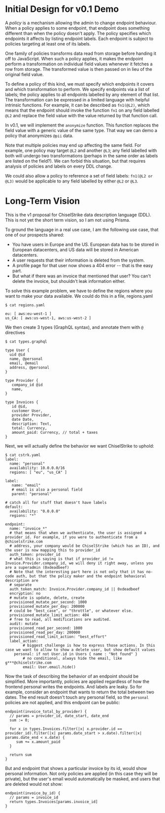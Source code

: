 # Initial Design for v0.1 Demo

A _policy_ is a mechanism allowing the admin to change endpoint
behaviour.  When a policy applies to some endpoint, that endpoint does
something different than when the policy doesn't apply.  The policy
specifies which endpoints it affects by listing endpoint labels.  Each
endpoint is subject to policies targeting at least one of its labels.

One family of policies transforms data read from storage before
handing it off to JavaScript.  When such a policy applies, it makes
the endpoint perform a transformation on individual field values
whenever it fetches a row from storage.  The transformed value is then
passed on in lieu of the original field value.

To define a policy of this kind, we must specify which endpoints it
covers and which transformation to perform.  We specify endpoints via
a list of labels; the policy applies to all endpoints labelled by any
element of that list.  The transformation can be expressed in a
limited language with helpful intrinsic functions.  For example, it
can be described as `fn1(@L2)`, which means that the endpoint should
invoke the function `fn1` on any field labelled `@L2` and replace the
field value with the value returned by that function call.

In v0.1, we will implement the `anonymize` function.  This function
replaces the field value with a generic value of the same type.  That
way we can demo a policy that anonymizes `@pii` data.

Note that multiple policies may end up affecting the same field.  For
example, one policy may target `@L2` and another `@L3`; any field
labelled with both will undergo two transformations (perhaps in the
same order as labels are listed on the field?).  We can forbid this
situation, but that requires analysis of policies and labels on every
DDL change.

We could also allow a policy to reference a set of field labels:
`fn1(@L2 or @L3)` would be applicable to any field labelled by either
`@L2` or `@L3`.

# Long-Term Vision

This is the v1 proposal for ChiselStrike data description language (DDL).
This is not yet the short term vision, so I am not using Prisma.

To ground the language in a real use case, I am the following use case, that
one of our prospects shared:

* You have users in Europe and the US. European data has to be stored in European
  datacenters, and US data will be stored in American datacenters.
* A user requests that their information is deleted from the system.
* A profile page for that user now shows a 404 error -- that is the easy part.
* But what if there was an invoice that mentioned that user? You can't delete the
  invoice, but shouldn't leak information either.


To solve this example problem, we have to define the regions where you want to make
your data available. We could do this in a file, regions.yaml

```
$ cat regions.yaml

eu: [ aws:eu-west-1 ]
us_CA: [ aws:us-west-1, aws:us-west-2 ]
```

We then create 3 types (GraphQL syntax), and annotate them with `@` directives

```
$ cat types.graphql

type User {
  uid @id
  name, @personal
  email, @email
  address, @personal
}

type Provider {
   company_id @id
   name,
}

type Invoices {
   id @id,
   customer User,
   provider Provider,
   date Date,
   description: Text,
   total: Currency,
   amount_paid: Currency, // total + taxes
}
```

Next, we will actually define the behavior we want ChiselStrike to uphold:

```
$ cat cstrk.yaml
label:
  name: "personal"
  availability: 10.0.0.0/16
  regions: [ "eu", "us_CA" ]

label:
   name: "email"
   # email is also a personal field
   parent: "personal"

# catch all for stuff that doesn't have labels
default:
  availability: "0.0.0.0"
  regions: "*"

endpoint:
  name: "invoice_*"
  # that means that when we authenticate, the user is assigned a provider_id. For example, if you were to authenticate from a @chiselstrike.com
  # address, your company would be ChiselStrike (which has an ID), and the user is now mapping this to provider_id
  auth_token: provider_id
  # what this is saying is that if provider_id != Invoice.Provider.company_id, we will deny it right away, unless you are a superadmin (0xdeadbeef)
  # Note that the interesting part here is not only that it has no-code auth, but that the policy maker and the endpoint behavioral description are
  # separate
  auth_token_match: Invoice.Provider.company_id || 0xdeadbeef
  encryption: no
  # mutate is update, delete, create
  provisioned_mutate_per_second: 1000
  provisioned_mutate_per_day: 200000
  # could be "best_case", or "throttle", or whatever else.
  provisioned_mutate_limit_action: 404
  # free to read, all modifications are audited.
  audit: mutate
  provisioned_read_per_second: 1000
  provisioned_read_per_day: 200000
  provisioned_read_limit_action: "best_effort"
  label_action:
        # biggest challenge is how to express those actions. In this case we want to allow to show a delete user, but show default values
	personal: if not User.id in Users { name : "Not found" }
        # no conditional, always hide the email, like g***@chiselstrike.com
        email: User.email.hide()
```

Now the task of describing the behavior of an endpoint should be simplified. More importantly, policies are applied regardless of how the frontend
personal writes the endpoints. And labels are leaky. So for example, consider an endpoint that wants to return the total between two dates. The end
result doesn't touch any personal field, so the `personal` policies are not applied, and this endpoint can be public:

```
endpoint(invoice_total_by_provider) {
  // params = provider_id, date_start, date_end
  sum := 0;

  for x in types.Invoices.filter(|x| x.provider.id == provider_id).filter(|x| params.date_start > x.date).filter(|x| params.date_end < x.date) {
     sum += x.amount_paid
  }

  return sum
}
```

But and endpoint that shows a particular invoice by its id, would show personal information.
Not only policies are applied (in this case they will be private), but the user's email would automatically be masked,
and users that are deleted would not show:

```
endpoint(invoice_by_id) {
  // params = invoice_id
  return types.Invoices[params.invoice_id]
}
```
